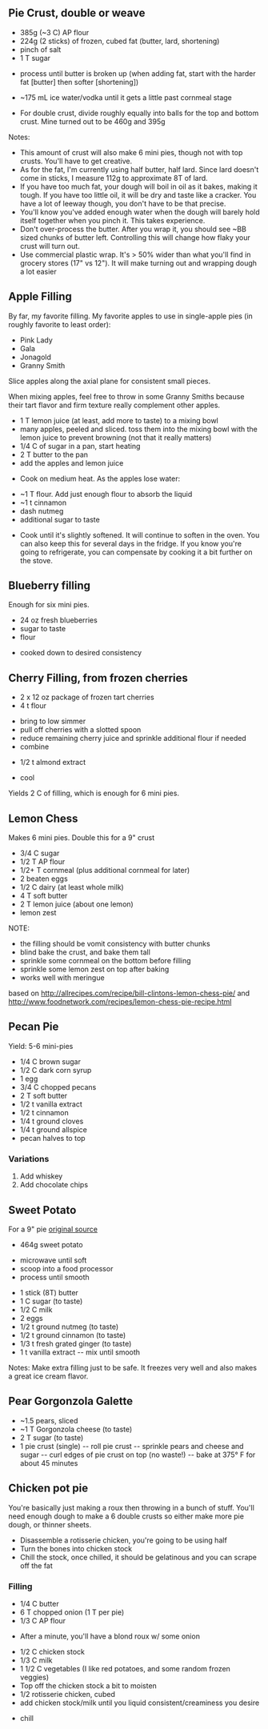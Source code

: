 ## Pie Crust, double or weave

+ 385g (~3 C) AP flour
+ 224g (2 sticks) of frozen, cubed fat (butter, lard, shortening)
+ pinch of salt
+ 1 T sugar
- process until butter is broken up (when adding fat, start with the harder fat [butter] then softer [shortening])
+ ~175 mL ice water/vodka until it gets a little past cornmeal stage
- For double crust, divide roughly equally into balls for the top and bottom crust. Mine turned out to be 460g and 395g

Notes:

* This amount of crust will also make 6 mini pies, though not with top crusts. You'll have to get creative.
* As for the fat, I'm currently using half butter, half lard. Since lard doesn't come in sticks, I measure 112g to approximate 8T of lard.
* If you have too much fat, your dough will boil in oil as it bakes, making it tough. If you have too little oil, it will be dry and taste like a cracker. You have a lot of leeway though, you don't have to be that precise.
* You'll know you've added enough water when the dough will barely hold itself together when you pinch it. This takes experience.
* Don't over-process the butter. After you wrap it, you should see ~BB sized chunks of butter left. Controlling this will change how flaky your crust will turn out.
* Use commercial plastic wrap. It's > 50% wider than what you'll find in grocery stores (17" vs 12"). It will make turning out and wrapping dough a lot easier

Apple Filling
-------------

By far, my favorite filling. My favorite apples to use in single-apple pies (in
roughly favorite to least order):

* Pink Lady
* Gala
* Jonagold
* Granny Smith

Slice apples along the axial plane for consistent small pieces.

When mixing apples, feel free to throw in some Granny Smiths because their tart
flavor and firm texture really complement other apples.

+ 1 T lemon juice (at least, add more to taste) to a mixing bowl
+ many apples, peeled and sliced. toss them into the mixing bowl with the lemon juice to prevent browning (not that it really matters)
+ 1/4 C of sugar in a pan, start heating
+ 2 T butter to the pan
+ add the apples and lemon juice
* Cook on medium heat. As the apples lose water:
+ ~1 T flour. Add just enough flour to absorb the liquid
+ ~1 t cinnamon
+ dash nutmeg
+ additional sugar to taste
* Cook until it's slightly softened. It will continue to soften in the oven. You can also keep this for several days in the fridge. If you know you're going to refrigerate, you can compensate by cooking it a bit further on the stove.

## Blueberry filling

Enough for six mini pies.

+ 24 oz fresh blueberries
+ sugar to taste
+ flour
- cooked down to desired consistency

## Cherry Filling, from frozen cherries
+ 2 x 12 oz package of frozen tart cherries
+ 4 t flour
- bring to low simmer
- pull off cherries with a slotted spoon
- reduce remaining cherry juice and sprinkle additional flour if needed
- combine
+ 1/2 t almond extract
- cool

Yields 2 C of filling, which is enough for 6 mini pies.


Lemon Chess
-----------

Makes 6 mini pies. Double this for a 9" crust

+ 3/4 C sugar
+ 1/2 T AP flour
+ 1/2+ T cornmeal (plus additional cornmeal for later)
+ 2 beaten eggs
+ 1/2 C dairy (at least whole milk)
+ 4 T soft butter
+ 2 T lemon juice (about one lemon)
+ lemon zest

NOTE:
* the filling should be vomit consistency with butter chunks
* blind bake the crust, and bake them tall
* sprinkle some cornmeal on the bottom before filling
* sprinkle some lemon zest on top after baking
* works well with meringue

based on http://allrecipes.com/recipe/bill-clintons-lemon-chess-pie/ and http://www.foodnetwork.com/recipes/lemon-chess-pie-recipe.html


Pecan Pie
---------

Yield: 5-6 mini-pies

+ 1/4 C brown sugar
+ 1/2 C dark corn syrup
+ 1 egg
+ 3/4 C chopped pecans
+ 2 T soft butter
+ 1/2 t vanilla extract
+ 1/2 t cinnamon
+ 1/4 t ground cloves
+ 1/4 t ground allspice
+ pecan halves to top

### Variations

1. Add whiskey
2. Add chocolate chips

Sweet Potato
------------

For a 9" pie [original source](http://allrecipes.com/recipe/sweet-potato-pie-i/)

+ 464g sweet potato
- microwave until soft
- scoop into a food processor
- process until smooth
+ 1 stick (8T) butter
+ 1 C sugar (to taste)
+ 1/2 C milk
+ 2 eggs
+ 1/2 t ground nutmeg (to taste)
+ 1/2 t ground cinnamon (to taste)
+ 1/3 t fresh grated ginger (to taste)
+ 1 t vanilla extract
-- mix until smooth

Notes: Make extra filling just to be safe. It freezes very well and also makes a great ice cream flavor.


Pear Gorgonzola Galette
-----------------------

+ ~1.5 pears, sliced
+ ~1 T Gorgonzola cheese (to taste)
+ 2 T sugar (to taste)
+ 1 pie crust (single)
-- roll pie crust
-- sprinkle pears and cheese and sugar
-- curl edges of pie crust on top (no waste!)
-- bake at 375° F for about 45 minutes


Chicken pot pie
---------------

You're basically just making a roux then throwing in a bunch of stuff. You'll need enough dough to make a 6 double crusts so either make more pie dough, or thinner sheets.

- Disassemble a rotisserie chicken, you're going to be using half
- Turn the bones into chicken stock
- Chill the stock, once chilled, it should be gelatinous and you can scrape off the fat

### Filling
+ 1/4 C butter
+ 6 T chopped onion (1 T per pie)
+ 1/3 C AP flour
- After a minute, you'll have a blond roux w/ some onion
+ 1/2 C chicken stock
+ 1/3 C milk
+ 1 1/2 C vegetables (I like red potatoes, and some random frozen veggies)
+ Top off the chicken stock a bit to moisten
+ 1/2 rotisserie chicken, cubed
+ add chicken stock/milk until you liquid consistent/creaminess you desire
- chill
